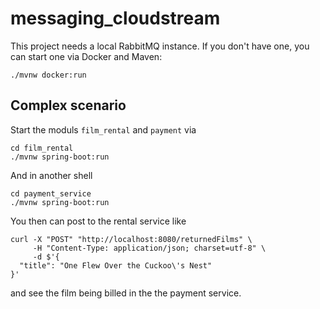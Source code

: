 # messaging_cloudstream

This project needs a local RabbitMQ instance. If you don't have one, you can start one via Docker and Maven:

```
./mvnw docker:run
```

## Complex scenario

Start the moduls `film_rental` and `payment` via 

```
cd film_rental
./mvnw spring-boot:run
```

And in another shell

```
cd payment_service
./mvnw spring-boot:run
```

You then can post to the rental service like

```
curl -X "POST" "http://localhost:8080/returnedFilms" \
     -H "Content-Type: application/json; charset=utf-8" \
     -d $'{
  "title": "One Flew Over the Cuckoo\'s Nest"
}'
```

and see the film being billed in the the payment service.
